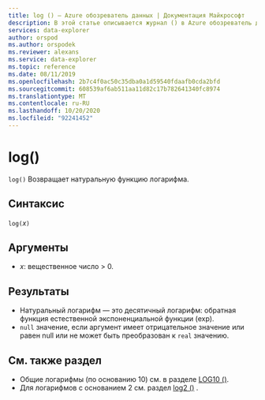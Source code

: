 ```yaml
---
title: log () — Azure обозреватель данных | Документация Майкрософт
description: В этой статье описывается журнал () в Azure обозреватель данных.
services: data-explorer
author: orspod
ms.author: orspodek
ms.reviewer: alexans
ms.service: data-explorer
ms.topic: reference
ms.date: 08/11/2019
ms.openlocfilehash: 2b7c4f0ac50c35dba0a1d59540fdaafb0cda2bfd
ms.sourcegitcommit: 608539af6ab511aa11d82c17b782641340fc8974
ms.translationtype: MT
ms.contentlocale: ru-RU
ms.lasthandoff: 10/20/2020
ms.locfileid: "92241452"
---
```

# <a name="log"></a>log()

`log()` Возвращает натуральную функцию логарифма.  

## <a name="syntax"></a>Синтаксис

`log(`*x*`)`

## <a name="arguments"></a>Аргументы

* *x*: вещественное число > 0.

## <a name="returns"></a>Результаты

* Натуральный логарифм — это десятичный логарифм: обратная функция естественной экспоненциальной функции (exp).
* `null` значение, если аргумент имеет отрицательное значение или равен null или не может быть преобразован к `real` значению. 

## <a name="see-also"></a>См. также раздел

* Общие логарифмы (по основанию 10) см. в разделе [LOG10 ()](log10-function.md).
* Для логарифмов с основанием 2 см. раздел [log2 ()](log2-function.md) .